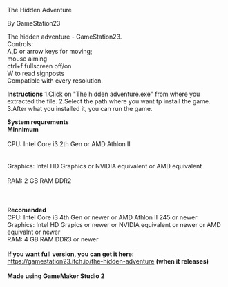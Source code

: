 The Hidden Adventure 

By GameStation23

The hidden adventure - GameStation23.
<br>
Controls:
<br>
A,D or arrow keys for moving;
<br>
mouse aiming
<br>
ctrl+f fullscreen off/on
<br>
W to read signposts
<br>
Compatible with every resolution.

**Instructions**
1.Click on "The hidden adventure.exe" from where you extracted the file.
2.Select the path where you want tp install the game.
3.After what you installed it, you can run the game.

**System requrements**
<br>
**Minnimum**																																	
<br>
CPU: Intel Core i3 2th Gen or AMD Athlon II 																	
<br>																								
Graphics: Intel HD Graphics or NVIDIA equivalent or AMD equivalent						
<br>
RAM: 2 GB RAM	DDR2																																
<br>	
<br>
**Recomended**
<br>
CPU: Intel Core i3 4th Gen or newer or AMD Athlon II 245 or newer
<br>
Graphics: Intel HD Grapics or newer or NVIDIA equivalent or newer or AMD equivalnt or newer
<br>
RAM: 4 GB RAM DDR3 or newer
<br>
<br>
**If you want full version, you can get it here:** https://gamestation23.itch.io/the-hidden-adventure **(when it releases)**
<br>
<br>
**Made using GameMaker Studio 2**
